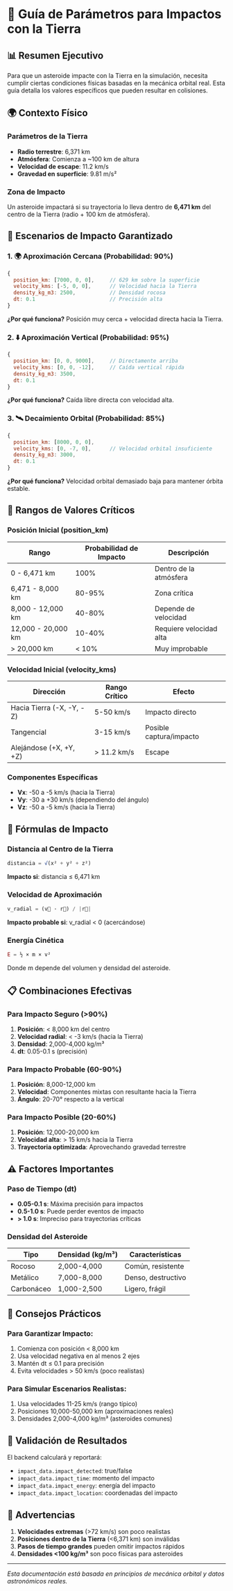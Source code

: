 # 🎯 Guía de Parámetros para Impactos con la Tierra

## 📊 Resumen Ejecutivo

Para que un asteroide impacte con la Tierra en la simulación, necesita cumplir ciertas condiciones físicas basadas en la mecánica orbital real. Esta guía detalla los valores específicos que pueden resultar en colisiones.

## 🌍 Contexto Físico

### Parámetros de la Tierra
- **Radio terrestre**: 6,371 km
- **Atmósfera**: Comienza a ~100 km de altura
- **Velocidad de escape**: 11.2 km/s
- **Gravedad en superficie**: 9.81 m/s²

### Zona de Impacto
Un asteroide impactará si su trayectoria lo lleva dentro de **6,471 km** del centro de la Tierra (radio + 100 km de atmósfera).

## 🎯 Escenarios de Impacto Garantizado

### 1. 🌍 Aproximación Cercana (Probabilidad: 90%)
```javascript
{
  position_km: [7000, 0, 0],     // 629 km sobre la superficie
  velocity_kms: [-5, 0, 0],      // Velocidad hacia la Tierra
  density_kg_m3: 2500,           // Densidad rocosa
  dt: 0.1                        // Precisión alta
}
```
**¿Por qué funciona?** Posición muy cerca + velocidad directa hacia la Tierra.

### 2. ⬇️ Aproximación Vertical (Probabilidad: 95%)
```javascript
{
  position_km: [0, 0, 9000],     // Directamente arriba
  velocity_kms: [0, 0, -12],     // Caída vertical rápida
  density_kg_m3: 3500,
  dt: 0.1
}
```
**¿Por qué funciona?** Caída libre directa con velocidad alta.

### 3. 🛰️ Decaimiento Orbital (Probabilidad: 85%)
```javascript
{
  position_km: [8000, 0, 0],
  velocity_kms: [0, -7, 0],      // Velocidad orbital insuficiente
  density_kg_m3: 3000,
  dt: 0.1
}
```
**¿Por qué funciona?** Velocidad orbital demasiado baja para mantener órbita estable.

## 🔢 Rangos de Valores Críticos

### Posición Inicial (position_km)
| Rango | Probabilidad de Impacto | Descripción |
|-------|------------------------|-------------|
| 0 - 6,471 km | 100% | Dentro de la atmósfera |
| 6,471 - 8,000 km | 80-95% | Zona crítica |
| 8,000 - 12,000 km | 40-80% | Depende de velocidad |
| 12,000 - 20,000 km | 10-40% | Requiere velocidad alta |
| > 20,000 km | < 10% | Muy improbable |

### Velocidad Inicial (velocity_kms)
| Dirección | Rango Crítico | Efecto |
|-----------|---------------|--------|
| Hacia Tierra (-X, -Y, -Z) | 5-50 km/s | Impacto directo |
| Tangencial | 3-15 km/s | Posible captura/impacto |
| Alejándose (+X, +Y, +Z) | > 11.2 km/s | Escape |

### Componentes Específicas
- **Vx**: -50 a -5 km/s (hacia la Tierra)
- **Vy**: -30 a +30 km/s (dependiendo del ángulo)
- **Vz**: -50 a -5 km/s (hacia la Tierra)

## 🧮 Fórmulas de Impacto

### Distancia al Centro de la Tierra
```javascript
distancia = √(x² + y² + z²)
```
**Impacto si**: distancia ≤ 6,471 km

### Velocidad de Aproximación
```javascript
v_radial = (v⃗ · r⃗) / |r⃗|
```
**Impacto probable si**: v_radial < 0 (acercándose)

### Energía Cinética
```javascript
E = ½ × m × v²
```
Donde m depende del volumen y densidad del asteroide.

## 📋 Combinaciones Efectivas

### Para Impacto Seguro (>90%)
1. **Posición**: < 8,000 km del centro
2. **Velocidad radial**: < -3 km/s (hacia la Tierra)
3. **Densidad**: 2,000-4,000 kg/m³
4. **dt**: 0.05-0.1 s (precisión)

### Para Impacto Probable (60-90%)
1. **Posición**: 8,000-12,000 km
2. **Velocidad**: Componentes mixtas con resultante hacia la Tierra
3. **Ángulo**: 20-70° respecto a la vertical

### Para Impacto Posible (20-60%)
1. **Posición**: 12,000-20,000 km
2. **Velocidad alta**: > 15 km/s hacia la Tierra
3. **Trayectoria optimizada**: Aprovechando gravedad terrestre

## ⚠️ Factores Importantes

### Paso de Tiempo (dt)
- **0.05-0.1 s**: Máxima precisión para impactos
- **0.5-1.0 s**: Puede perder eventos de impacto
- **> 1.0 s**: Impreciso para trayectorias críticas

### Densidad del Asteroide
| Tipo | Densidad (kg/m³) | Características |
|------|------------------|-----------------|
| Rocoso | 2,000-4,000 | Común, resistente |
| Metálico | 7,000-8,000 | Denso, destructivo |
| Carbonáceo | 1,000-2,500 | Ligero, frágil |

## 🎯 Consejos Prácticos

### Para Garantizar Impacto:
1. Comienza con posición < 8,000 km
2. Usa velocidad negativa en al menos 2 ejes
3. Mantén dt ≤ 0.1 para precisión
4. Evita velocidades > 50 km/s (poco realistas)

### Para Simular Escenarios Realistas:
1. Usa velocidades 11-25 km/s (rango típico)
2. Posiciones 10,000-50,000 km (aproximaciones reales)
3. Densidades 2,000-4,000 kg/m³ (asteroides comunes)

## 🔬 Validación de Resultados

El backend calculará y reportará:
- `impact_data.impact_detected`: true/false
- `impact_data.impact_time`: momento del impacto
- `impact_data.impact_energy`: energía del impacto
- `impact_data.impact_location`: coordenadas del impacto

## 🚨 Advertencias

1. **Velocidades extremas** (>72 km/s) son poco realistas
2. **Posiciones dentro de la Tierra** (<6,371 km) son inválidas
3. **Pasos de tiempo grandes** pueden omitir impactos rápidos
4. **Densidades <100 kg/m³** son poco físicas para asteroides

---

*Esta documentación está basada en principios de mecánica orbital y datos astronómicos reales.*